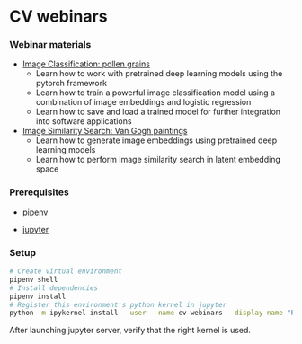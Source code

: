 # CV webinars

### Webinar materials

- [Image Classification: pollen grains](https://github.com/alex000kim/cv_webinars/blob/main/1_ImageClassification.ipynb)
  - Learn how to work with pretrained deep learning models using the pytorch framework
  - Learn how to train a powerful image classification model using a combination of image embeddings and logistic regression
  - Learn how to save and load a trained model for further integration into software applications
- [Image Similarity Search: Van Gogh paintings](https://github.com/alex000kim/cv_webinars/blob/main/2_ImageSimilaritySearch.ipynb)
  - Learn how to generate image embeddings using pretrained deep learning models
  - Learn how to perform image similarity search in latent embedding space

### Prerequisites

- [pipenv](https://pipenv.pypa.io/en/latest/)

- [jupyter](https://jupyterlab.readthedocs.io/en/stable/getting_started/installation.html)

### Setup

```bash
# Create virtual environment
pipenv shell
# Install dependencies
pipenv install
# Register this environment's python kernel in jupyter
python -m ipykernel install --user --name cv-webinars --display-name "Python (cv-webinars)"
```

After launching jupyter server, verify that the right kernel is used.
